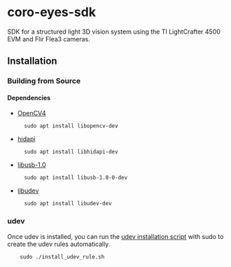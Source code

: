 # coro-eyes-sdk
SDK for a structured light 3D vision system using the TI LightCrafter 4500 EVM and Flir Flea3 cameras.

## Installation

### Building from Source

#### Dependencies
- [OpenCV4](https://opencv.org/)

		sudo apt install libopencv-dev

- [hidapi](https://github.com/libusb/hidapi)

		sudo apt install libhidapi-dev

- [libusb-1.0](https://libusb.info/)

		sudo apt install libusb-1.0-0-dev

- [libudev](https://manpages.debian.org/testing/libudev-dev/libudev.3.en.html)

		sudo apt install libudev-dev

### udev
Once udev is installed, you can run the [udev installation script](install/install_udev_rule.sh) with sudo to create the udev rules automatically.

		sudo ./install_udev_rule.sh
